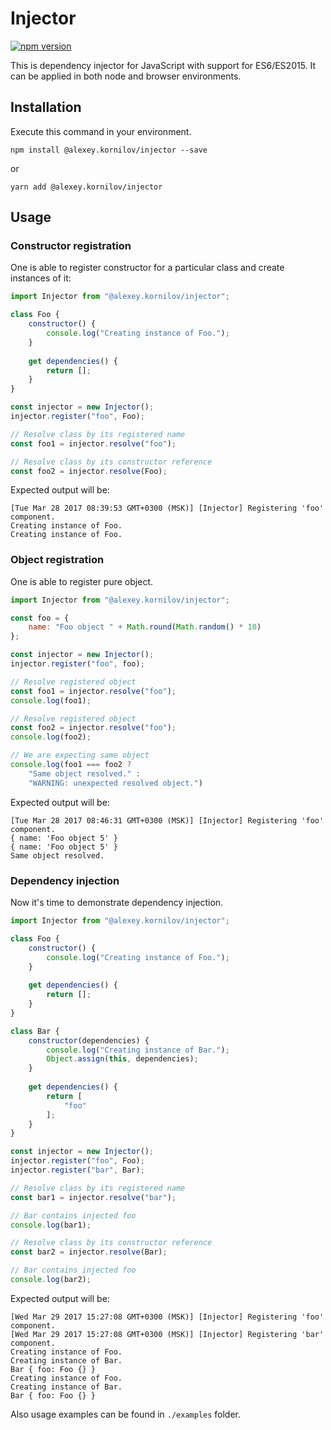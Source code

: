 # Injector

[![npm version](https://img.shields.io/npm/v/@alexey.kornilov/injector.svg?style=flat-square)](https://www.npmjs.com/package/@alexey.kornilov/injector)

This is dependency injector for JavaScript with support for ES6/ES2015. It can 
be applied in both node and browser environments.

## Installation

Execute this command in your environment. 

```
npm install @alexey.kornilov/injector --save
```
or

```
yarn add @alexey.kornilov/injector
```

## Usage

### Constructor registration

One is able to register constructor for a particular class and create
instances of it:

```js
import Injector from "@alexey.kornilov/injector";

class Foo {
    constructor() {
        console.log("Creating instance of Foo.");
    }
    
    get dependencies() {
        return [];
    }
}

const injector = new Injector();
injector.register("foo", Foo);

// Resolve class by its registered name
const foo1 = injector.resolve("foo");

// Resolve class by its constructor reference
const foo2 = injector.resolve(Foo);
```

Expected output will be:

```
[Tue Mar 28 2017 08:39:53 GMT+0300 (MSK)] [Injector] Registering 'foo' component.
Creating instance of Foo.
Creating instance of Foo.
```

### Object registration

One is able to register pure object.

```js
import Injector from "@alexey.kornilov/injector";

const foo = {
    name: "Foo object " + Math.round(Math.random() * 10)
};

const injector = new Injector();
injector.register("foo", foo);

// Resolve registered object
const foo1 = injector.resolve("foo");
console.log(foo1);

// Resolve registered object
const foo2 = injector.resolve("foo");
console.log(foo2);

// We are expecting same object
console.log(foo1 === foo2 ? 
    "Same object resolved." : 
    "WARNING: unexpected resolved object.")
```

Expected output will be:

```
[Tue Mar 28 2017 08:46:31 GMT+0300 (MSK)] [Injector] Registering 'foo' component.
{ name: 'Foo object 5' }
{ name: 'Foo object 5' }
Same object resolved.

```

### Dependency injection

Now it's time to demonstrate dependency injection.

```js
import Injector from "@alexey.kornilov/injector";

class Foo {
    constructor() {
        console.log("Creating instance of Foo.");
    }
    
    get dependencies() {
        return [];
    }
}

class Bar {
    constructor(dependencies) {
        console.log("Creating instance of Bar.");
        Object.assign(this, dependencies);
    }
    
    get dependencies() {
        return [
            "foo"
        ];
    }
}

const injector = new Injector();
injector.register("foo", Foo);
injector.register("bar", Bar);

// Resolve class by its registered name
const bar1 = injector.resolve("bar");

// Bar contains injected foo
console.log(bar1);

// Resolve class by its constructor reference
const bar2 = injector.resolve(Bar);

// Bar contains injected foo
console.log(bar2);
```

Expected output will be:

```
[Wed Mar 29 2017 15:27:08 GMT+0300 (MSK)] [Injector] Registering 'foo' component.
[Wed Mar 29 2017 15:27:08 GMT+0300 (MSK)] [Injector] Registering 'bar' component.
Creating instance of Foo.
Creating instance of Bar.
Bar { foo: Foo {} }
Creating instance of Foo.
Creating instance of Bar.
Bar { foo: Foo {} }
```

Also usage examples can be found in `./examples` folder.